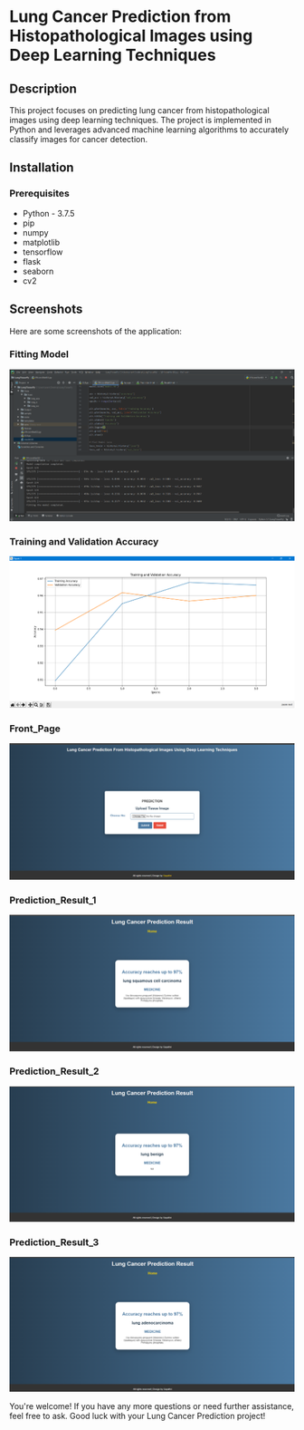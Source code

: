 # Lung Cancer Prediction from Histopathological Images using Deep Learning Techniques

## Description
This project focuses on predicting lung cancer from histopathological images using deep learning techniques. The project is implemented in Python and leverages advanced machine learning algorithms to accurately classify images for cancer detection.


## Installation
### Prerequisites
- Python - 3.7.5
- pip
- numpy
- matplotlib
- tensorflow
- flask
- seaborn
- cv2 

## Screenshots
Here are some screenshots of the application:

### Fitting Model
![Fitting_Model](Screenshots/Fitting_Model.png)

### Training and Validation Accuracy
![Train_Validation_Accuracy](Screenshots/Train_Validation_Accuracy.png)

### Front_Page
![Front_Page](Screenshots/Front_Page.png)

### Prediction_Result_1
![Prediction_Result_1](Screenshots/Prediction_Result_1.png)

### Prediction_Result_2
![Prediction_Result_2](Screenshots/Prediction_Result_2.png)

### Prediction_Result_3
![Prediction_Result_3](Screenshots/Prediction_Result_3.png)


You're welcome! If you have any more questions or need further assistance, feel free to ask. Good luck with your Lung Cancer Prediction project!
